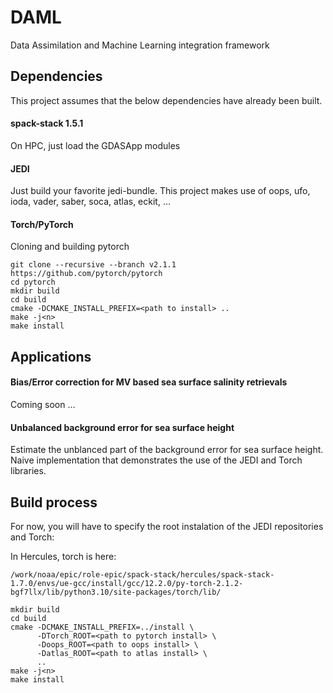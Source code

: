 # DAML
Data Assimilation and Machine Learning integration framework

## Dependencies
This project assumes that the below dependencies have already been built.

#### spack-stack 1.5.1
On HPC, just load the GDASApp modules

#### JEDI
Just build your favorite jedi-bundle. This project makes use of
oops, ufo, ioda, vader, saber, soca, atlas, eckit, ...

####  Torch/PyTorch
Cloning and building pytorch

```
git clone --recursive --branch v2.1.1 https://github.com/pytorch/pytorch
cd pytorch
mkdir build
cd build
cmake -DCMAKE_INSTALL_PREFIX=<path to install> ..
make -j<n>
make install
```

## Applications

#### Bias/Error correction for MV based sea surface salinity retrievals
Coming soon ...

#### Unbalanced background error for sea surface height
Estimate the unblanced part of the background error for sea surface height.
Naive implementation that demonstrates the use of the JEDI and Torch libraries.

## Build process
For now, you will have to specify the root instalation of the JEDI repositories and Torch:

In Hercules, torch is here:
```
/work/noaa/epic/role-epic/spack-stack/hercules/spack-stack-1.7.0/envs/ue-gcc/install/gcc/12.2.0/py-torch-2.1.2-bgf7llx/lib/python3.10/site-packages/torch/lib/
```
```
mkdir build
cd build
cmake -DCMAKE_INSTALL_PREFIX=../install \
      -DTorch_ROOT=<path to pytorch install> \
      -Doops_ROOT=<path to oops install> \
      -Datlas_ROOT=<path to atlas install> \
      ..
make -j<n>
make install
```
